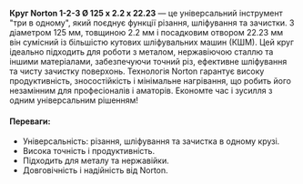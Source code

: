 **Круг Norton 1-2-3 Ø 125 x 2.2 x 22.23** — це універсальний інструмент "три в одному", який поєднує функції різання, шліфування та зачистки. З діаметром 125 мм, товщиною 2.2 мм і посадковим отвором 22.23 мм він сумісний із більшістю кутових шліфувальних машин (КШМ). Цей круг ідеально підходить для роботи з металом, нержавіючою сталлю та іншими матеріалами, забезпечуючи точний різ, ефективне шліфування та чисту зачистку поверхонь. Технологія Norton гарантує високу продуктивність, зносостійкість і мінімальне нагрівання, що робить його незамінним для професіоналів і аматорів. Економте час і зусилля з одним універсальним рішенням!

#### Переваги:

- Універсальність: різання, шліфування та зачистка в одному крузі.
- Висока точність і продуктивність.
- Підходить для металу та нержавійки.
- Довговічність і надійність від Norton.
